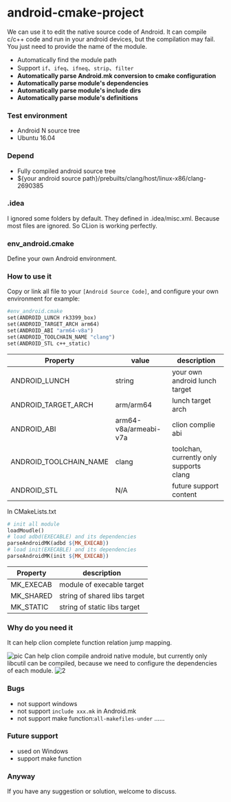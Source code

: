 # android-cmake-project
We can use it to edit the native source code of Android.
It can compile c/c++ code and run in your android devices, but the compilation may fail.
You just need to provide the name of the module.
- Automatically find the module path
- Support `if`、`ifeq`、`ifneq`、`strip`、`filter`
- **Automatically parse Android.mk conversion to cmake configuration**
- **Automatically parse module's dependencies**
- **Automatically parse module's include dirs**
- **Automatically parse module's definitions**

### Test environment
- Android N source tree
- Ubuntu 16.04

### Depend
- Fully compiled android source tree
- ${your android source path}/prebuilts/clang/host/linux-x86/clang-2690385

### .idea
I ignored some folders by default. They defined in .idea/misc.xml.
Because most files are ignored. So CLion is working perfectly.

### env_android.cmake
Define your own Android environment.

### How to use it
Copy or link all file  to your `[Android Source Code]`,  and configure your own environment
for example:
```makefile
#env_android.cmake
set(ANDROID_LUNCH rk3399_box)
set(ANDROID_TARGET_ARCH arm64)
set(ANDROID_ABI "arm64-v8a")
set(ANDROID_TOOLCHAIN_NAME "clang")
set(ANDROID_STL c++_static)
```

|        Property         |   value   | description |
| ----------------------- | --------- | ----------- |
|  ANDROID_LUNCH          | string |your own android lunch target    |
|  ANDROID_TARGET_ARCH    | arm/arm64 |lunch target arch    |
|  ANDROID_ABI            | arm64-v8a/armeabi-v7a | clion complie abi |
|  ANDROID_TOOLCHAIN_NAME | clang | toolchan, currently only supports clang |
|  ANDROID_STL            | N/A | future support content |

In CMakeLists.txt
```Makefile
# init all module
loadMoudle()
# load adbd(EXECABLE) and its dependencies
parseAndroidMK(adbd ${MK_EXECAB})
# load init(EXECABLE) and its dependencies
parseAndroidMK(init ${MK_EXECAB})
```
|    Property     | description |
| --------------- | ----------- |
|    MK_EXECAB    |   module of execable target    |
|    MK_SHARED    |   string of shared libs target |
|    MK_STATIC    |   string of static libs target |

### Why do you need it

It can help clion complete function relation jump mapping.

![pic](https://www.lili.kim/2018/11/24/android/Use%20CLion%20import%20Android%20code/test.png)
Can help clion compile android native module, but currently only libcutil can be compiled, because we need to configure the dependencies of each module.
![2](https://www.lili.kim/2018/11/24/android/Use%20CLion%20import%20Android%20code/test2.png)

### Bugs
- not support windows
- not support `include xxx.mk` in Android.mk
- not support make function:`all-makefiles-under` ......

### Future support
- used on Windows
- support make function

### Anyway
If you have any suggestion or solution, welcome to discuss.